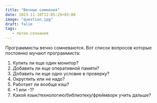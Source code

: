 ```yaml
---
title: "Вечные сомнения"
date: 2023-11-10T12:05:29+03:00
image: "question.jpg"
draft: false
tags:
   - поток-сознания
---
```


Программисты вечно сомневаются. Вот список вопросов которые постоянно мучают программиста:

1) Купить ли еще один монитор?
2) Добавить ли еще оперативной памяти?
3) Добавить ли еще одно условие в проверку?
4) Округлить или не надо?
5) Работает ли вообще кэш?
6) +1 или -1?
7) Какой язык/технологию/библиотеку/фреймворк учить дальше?
